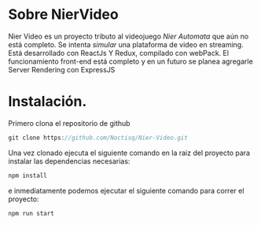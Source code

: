 # Sobre NierVideo
Nier Video es un proyecto tributo al videojuego *Nier Automata* que aún no está completo. Se intenta *simular* una plataforma de video en streaming. Está desarrollado con ReactJs Y Redux, compilado con webPack. El funcionamiento front-end está completo y en un futuro se planea agregarle Server Rendering con ExpressJS
# Instalación.
Primero clona el repositorio de github
```javascript
git clone https://github.com/Noctisq/Nier-Video.git
```
Una vez clonado ejecuta el siguiente comando en la raiz del proyecto para instalar las dependencias necesarias:
```javascript
npm install
```
e inmediatamente podemos ejecutar el siguiente comando para correr el proyecto:
```javascript
npm run start
```
